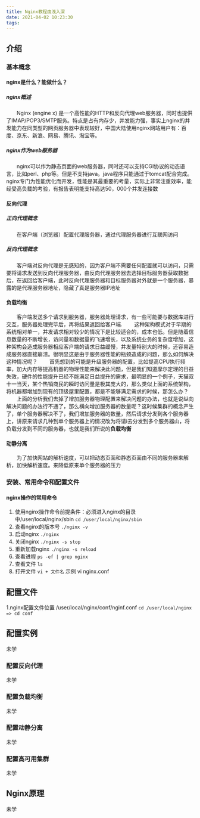 ```yaml
---
title: Nginx教程由浅入深
date: 2021-04-02 10:23:30
tags:
---
```


## 介绍

### 基本概念

#### nginx是什么？能做什么？

##### nginx概述

  &#12288;&#12288;Nginx (engine x) 是一个高性能的HTTP和反向代理web服务器，同时也提供了IMAP/POP3/SMTP服务。特点是占有内存少，并发能力强，事实上nginx的并发能力在同类型的网页服务器中表现较好，中国大陆使用nginx网站用户有：百度、京东、新浪、网易、腾讯、淘宝等。

##### nginx作为web服务器

  &#12288;&#12288;nginx可以作为静态页面的web服务器，同时还可以支持CGI协议的动态语言，比如perl、php等。但是不支持java。java程序只能通过于tomcat配合完成。nginx专门为性能优化而开发，性能是其最重要的考量，实际上非常注重效率，能经受高负载的考验，有报告表明能支持高达50，000个并发连接数

#### 反向代理

##### 正向代理概念

  &#12288;&#12288;在客户端（浏览器）配置代理服务器，通过代理服务器进行互联网访问

##### 反向代理概念

  &#12288;&#12288;客户端对反向代理是无感知的，因为客户端不需要任何配置就可以访问，只需要将请求发送到反向代理服务器，由反向代理服务器去选择目标服务器获取数据后，在返回给客户端，此时反向代理服务器和目标服务器对外就是一个服务器，暴露的是代理服务器地址，隐藏了真是服务器IP地址

#### 负载均衡

  &#12288;&#12288;客户端发送多个请求到服务器，服务器处理请求，有一些可能要与数据库进行交互，服务器处理完毕后，再将结果返回给客户端.
  &#12288;&#12288;这种架构模式对于早期的系统相对单一，并发请求相对较少的情况下是比较适合的，成本也低。但是随着信息数量的不断增长，访问量和数据量的飞速增长，以及系统业务的复杂度增加，这种架构会造成服务器相应客户端的请求日益缓慢，并发量特别大的时候，还容易造成服务器直接崩溃。很明显这是由于服务器性能的瓶颈造成的问题，那么如何解决这种情况呢？
  &#12288;&#12288;首先想到的可能是升级服务器的配置，比如提高CPU执行频率，加大内存等提高机器的物理性能来解决此问题，但是我们知道摩尔定理的日益失效，硬件的性能提升已经不能满足日益提升的需求，最明显的一个例子，天猫双十一当天，某个热销商民的瞬时访问量是极其庞大的，那么类似上面的系统架构，将机器都增加到现有的顶级屋里配置，都是不能够满足需求的时候，那怎么办？
  &#12288;&#12288;上面的分析我们去掉了增加服务器物理配置来解决问题的办法，也就是说纵向解决问题的办法行不通了，那么横向增加服务器的数量呢？这时候集群的概念产生了，单个服务器解决不了，我们增加服务器的数量，然后请求分发到各个服务器上，讲原来请求几种到单个服务器上的情况改为将请i去分发到多个服务器山，将负载分发到不同的服务器，也就是我们所说的**负载均衡**

#### 动静分离

  &#12288;&#12288;为了加快网站的解析速度，可以把动态页面和静态页面由不同的服务器来解析，加快解析速度。来降低原来单个服务器的压力

### 安装、常用命令和配置文件

#### nginx操作的常用命令

  1. 使用nginx操作命令前提条件：必须进入nginx的目录中/user/local/nginx/sbin `cd /user/local/nginx/sbin`
  2. 查看nginx的版本号 `./nginx -v`
  3. 启动nginx `./nginx`
  4. 关闭nginx `./nginx -s stop`
  5. 重新加载nginx `./nginx -s reload`
  6. 查看进程 `ps -ef | grep nginx`
  7. 查看文件 `ls`
  8. 打开文件 `vi + 文件名` 示例 vi nginx.conf

## 配置文件

  1.nginx配置文件位置 /user/local/nginx/conf/nginf.conf  `cd /user/local/nginx  => cd conf`

## 配置实例

 未学

### 配置反向代理

 未学

### 配置负载均衡

 未学

### 配置动静分离

 未学

### 配置高可用集群

 未学

## Nginx原理

 未学
